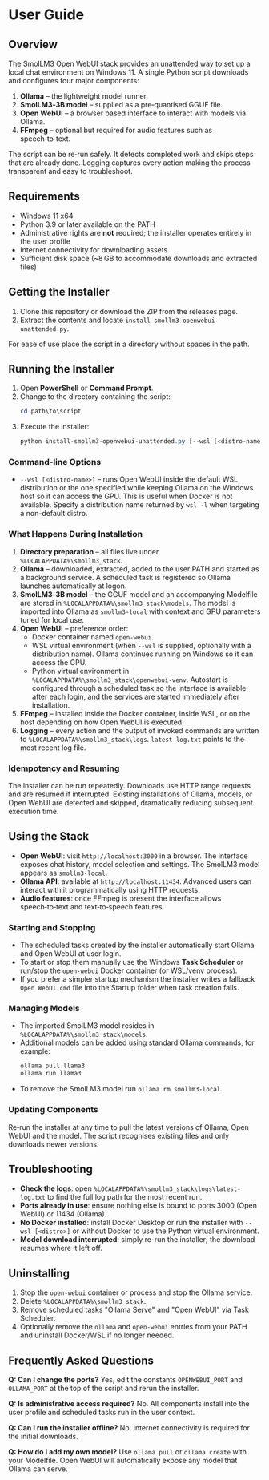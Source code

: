 # User Guide

## Overview
The SmolLM3 Open WebUI stack provides an unattended way to set up a local chat environment on Windows 11.  A single Python script downloads and configures four major components:

1. **Ollama** – the lightweight model runner.
2. **SmolLM3‑3B model** – supplied as a pre‑quantised GGUF file.
3. **Open WebUI** – a browser based interface to interact with models via Ollama.
4. **FFmpeg** – optional but required for audio features such as speech‑to‑text.

The script can be re‑run safely.  It detects completed work and skips steps that are already done.  Logging captures every action making the process transparent and easy to troubleshoot.

## Requirements
- Windows 11 x64
- Python 3.9 or later available on the PATH
- Administrative rights are **not** required; the installer operates entirely in the user profile
- Internet connectivity for downloading assets
- Sufficient disk space (~8 GB to accommodate downloads and extracted files)

## Getting the Installer
1. Clone this repository or download the ZIP from the releases page.
2. Extract the contents and locate `install-smollm3-openwebui-unattended.py`.

For ease of use place the script in a directory without spaces in the path.

## Running the Installer
1. Open **PowerShell** or **Command Prompt**.
2. Change to the directory containing the script:
   ```powershell
   cd path\to\script
   ```
3. Execute the installer:
   ```powershell
   python install-smollm3-openwebui-unattended.py [--wsl [<distro-name>]]
   ```

### Command‑line Options
- `--wsl [<distro-name>]` – runs Open WebUI inside the default WSL distribution or the one specified while keeping Ollama on the Windows host so it can access the GPU.  This is useful when Docker is not available.  Specify a distribution name returned by `wsl -l` when targeting a non-default distro.

### What Happens During Installation
1. **Directory preparation** – all files live under `%LOCALAPPDATA%\smollm3_stack`.
2. **Ollama** – downloaded, extracted, added to the user PATH and started as a background service.  A scheduled task is registered so Ollama launches automatically at logon.
3. **SmolLM3‑3B model** – the GGUF model and an accompanying Modelfile are stored in `%LOCALAPPDATA%\smollm3_stack\models`.  The model is imported into Ollama as `smollm3-local` with context and GPU parameters tuned for local use.
4. **Open WebUI** – preference order:
   - Docker container named `open-webui`.
   - WSL virtual environment (when `--wsl` is supplied, optionally with a distribution name). Ollama continues running on Windows so it can access the GPU.
   - Python virtual environment in `%LOCALAPPDATA%\smollm3_stack\openwebui-venv`.
   Autostart is configured through a scheduled task so the interface is available after each login, and the services are started immediately after installation.
5. **FFmpeg** – installed inside the Docker container, inside WSL, or on the host depending on how Open WebUI is executed.
6. **Logging** – every action and the output of invoked commands are written to `%LOCALAPPDATA%\smollm3_stack\logs`.  `latest-log.txt` points to the most recent log file.

### Idempotency and Resuming
The installer can be run repeatedly.  Downloads use HTTP range requests and are resumed if interrupted.  Existing installations of Ollama, models, or Open WebUI are detected and skipped, dramatically reducing subsequent execution time.

## Using the Stack
- **Open WebUI**: visit `http://localhost:3000` in a browser.  The interface exposes chat history, model selection and settings.  The SmolLM3 model appears as `smollm3-local`.
- **Ollama API**: available at `http://localhost:11434`.  Advanced users can interact with it programmatically using HTTP requests.
- **Audio features**: once FFmpeg is present the interface allows speech‑to‑text and text‑to‑speech features.

### Starting and Stopping
- The scheduled tasks created by the installer automatically start Ollama and Open WebUI at user login.
- To start or stop them manually use the Windows **Task Scheduler** or run/stop the `open-webui` Docker container (or WSL/venv process).
- If you prefer a simpler startup mechanism the installer writes a fallback `Open WebUI.cmd` file into the Startup folder when task creation fails.

### Managing Models
- The imported SmolLM3 model resides in `%LOCALAPPDATA%\smollm3_stack\models`.
- Additional models can be added using standard Ollama commands, for example:
  ```powershell
  ollama pull llama3
  ollama run llama3
  ```
- To remove the SmolLM3 model run `ollama rm smollm3-local`.

### Updating Components
Re‑run the installer at any time to pull the latest versions of Ollama, Open WebUI and the model.  The script recognises existing files and only downloads newer versions.

## Troubleshooting
- **Check the logs**: open `%LOCALAPPDATA%\smollm3_stack\logs\latest-log.txt` to find the full log path for the most recent run.
- **Ports already in use**: ensure nothing else is bound to ports 3000 (Open WebUI) or 11434 (Ollama).
- **No Docker installed**: install Docker Desktop or run the installer with `--wsl [<distro>]` or without Docker to use the Python virtual environment.
- **Model download interrupted**: simply re-run the installer; the download resumes where it left off.

## Uninstalling
1. Stop the `open-webui` container or process and stop the Ollama service.
2. Delete `%LOCALAPPDATA%\smollm3_stack`.
3. Remove scheduled tasks "Ollama Serve" and "Open WebUI" via Task Scheduler.
4. Optionally remove the `ollama` and `open-webui` entries from your PATH and uninstall Docker/WSL if no longer needed.

## Frequently Asked Questions
**Q: Can I change the ports?**  Yes, edit the constants `OPENWEBUI_PORT` and `OLLAMA_PORT` at the top of the script and rerun the installer.

**Q: Is administrative access required?**  No.  All components install into the user profile and scheduled tasks run in the user context.

**Q: Can I run the installer offline?**  No.  Internet connectivity is required for the initial downloads.

**Q: How do I add my own model?**  Use `ollama pull` or `ollama create` with your Modelfile.  Open WebUI will automatically expose any model that Ollama can serve.

